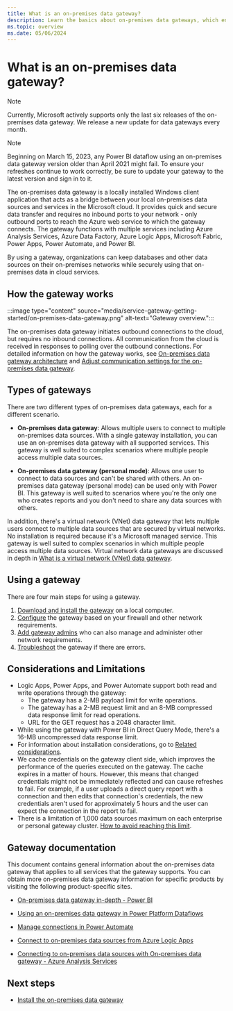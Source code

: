 ```yaml
---
title: What is an on-premises data gateway?
description: Learn the basics about on-premises data gateways, which enable quick and secure data transfer between on-premises data and several Microsoft cloud services.
ms.topic: overview
ms.date: 05/06/2024
---
```


# What is an on-premises data gateway?

>[!Note]
>Currently, Microsoft actively supports only the last six releases of the on-premises data gateway. We release a new update for data gateways every month.

>[!NOTE]
>Beginning on March 15, 2023, any Power BI dataflow using an on-premises data gateway version older than April 2021 might fail. To ensure your refreshes continue to work correctly, be sure to update your gateway to the latest version and sign in to it.

The on-premises data gateway is a locally installed Windows client application that acts as a bridge between your local on-premises data sources and services in the Microsoft cloud. It provides quick and secure data transfer and requires no inbound ports to your network - only outbound ports to reach the Azure web service to which the gateway connects. The gateway functions with multiple services including Azure Analysis Services, Azure Data Factory, Azure Logic Apps, Microsoft Fabric, Power Apps, Power Automate, and Power BI.

By using a gateway, organizations can keep databases and other data sources on their on-premises networks while securely using that on-premises data in cloud services.

## How the gateway works

:::image type="content" source="media/service-gateway-getting-started/on-premises-data-gateway.png" alt-text="Gateway overview.":::

The on-premises data gateway initiates outbound connections to the cloud, but requires no inbound connections. All communication from the cloud is received in responses to polling over the outbound connections. For detailed information on how the gateway works, see [On-premises data gateway architecture](service-gateway-onprem-indepth.md) and [Adjust communication settings for the on-premises data gateway](service-gateway-communication.md).

## Types of gateways

There are two different types of on-premises data gateways, each for a different scenario.

* **On-premises data gateway**: Allows multiple users to connect to multiple on-premises data sources. With a single gateway installation, you can use an on-premises data gateway with all supported services. This gateway is well suited to complex scenarios where multiple people access multiple data sources.

* **On-premises data gateway (personal mode)**: Allows one user to connect to data sources and can't be shared with others. An on-premises data gateway (personal mode) can be used only with Power BI. This gateway is well suited to scenarios where you're the only one who creates reports and you don't need to share any data sources with others.

In addition, there's a virtual network (VNet) data gateway that lets multiple users connect to multiple data sources that are secured by virtual networks. No installation is required because it's a Microsoft managed service. This gateway is well suited to complex scenarios in which multiple people access multiple data sources. Virtual network data gateways are discussed in depth in [What is a virtual network (VNet) data gateway](../vnet/overview.md).

## Using a gateway

There are four main steps for using a gateway.

1. [Download and install the gateway](service-gateway-install.md) on a local computer.
1. [Configure](service-gateway-app.md) the gateway based on your firewall and other network requirements.
1. [Add gateway admins](service-gateway-manage.md) who can also manage and administer other network requirements.
1. [Troubleshoot](service-gateway-tshoot.md) the gateway if there are errors.

## Considerations and Limitations

* Logic Apps, Power Apps, and Power Automate support both read and write operations through the gateway:
  * The gateway has a 2-MB payload limit for write operations.
  * The gateway has a 2-MB request limit and an 8-MB compressed data response limit for read operations.
  * URL for the GET request has a 2048 character limit.
* While using the gateway with Power BI in Direct Query Mode, there's a 16-MB uncompressed data response limit.
* For information about installation considerations, go to [Related considerations](service-gateway-install.md#related-considerations).
* We cache credentials on the gateway client side, which improves the performance of the queries executed on the gateway. The cache expires in a matter of hours. However, this means that changed credentials might not be immediately reflected and can cause refreshes to fail. For example, if a user uploads a direct query report with a connection and then edits that connection's credentials, the new credentials aren't used for approximately 5 hours and the user can expect the connection in the report to fail.
* There is a limitation of 1,000 data sources maximum on each enterprise or personal gateway cluster. [How to avoid reaching this limit](/data-integration/gateway/service-gateway-onprem-faq#what-do-i-need-to-do-if-i-reach-the-maximum-limit-of-1-000-data-sources-per-user--and-how-do-i-avoid-reaching-this-limit-).

## Gateway documentation

This document contains general information about the on-premises data gateway that applies to all services that the gateway supports. You can obtain more on-premises data gateway information for specific products by visiting the following product-specific sites.

* [On-premises data gateway in-depth - Power BI](/power-bi/service-gateway-onprem-indepth/)

* [Using an on-premises data gateway in Power Platform Dataflows](/powerapps/maker/common-data-service/using-dataflows-with-on-premises-data)

* [Manage connections in Power Automate](/power-automate/add-manage-connections)

* [Connect to on-premises data sources from Azure Logic Apps](/azure/logic-apps/logic-apps-gateway-connection)

* [Connecting to on-premises data sources with On-premises data gateway - Azure Analysis Services](/azure/analysis-services/analysis-services-gateway)

## Next steps

* [Install the on-premises data gateway](service-gateway-install.md)
